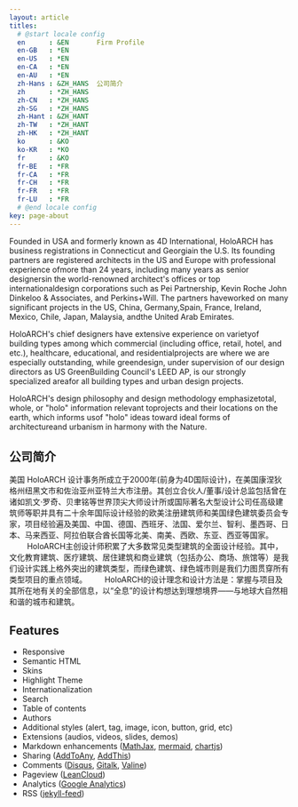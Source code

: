 ```yaml
---
layout: article
titles:
  # @start locale config
  en      : &EN       Firm Profile
  en-GB   : *EN
  en-US   : *EN
  en-CA   : *EN
  en-AU   : *EN
  zh-Hans : &ZH_HANS  公司简介
  zh      : *ZH_HANS
  zh-CN   : *ZH_HANS
  zh-SG   : *ZH_HANS
  zh-Hant : &ZH_HANT
  zh-TW   : *ZH_HANT
  zh-HK   : *ZH_HANT
  ko      : &KO      
  ko-KR   : *KO
  fr      : &KO
  fr-BE   : *FR
  fr-CA   : *FR
  fr-CH   : *FR
  fr-FR   : *FR
  fr-LU   : *FR
  # @end locale config
key: page-about
---
```


Founded in USA and formerly known as 4D International,  HoloARCH  has business registrations in Connecticut and Georgiain the U.S.   Its founding partners are registered architects in the US and Europe with professional experience ofmore than 24 years,   including many years as senior designersin the world-renowned architect's offices or top internationaldesign corporations such as Pei Partnership,     Kevin Roche John Dinkeloo & Associates,  and Perkins+Will.   The partners haveworked on many significant projects in the US,  China, Germany,Spain, France, Ireland, Mexico, Chile, Japan, Malaysia, andthe United Arab Emirates. 

HoloARCH's chief designers have extensive experience on varietyof building types among which commercial (including office, retail, hotel, and etc.),  healthcare,  educational,  and residentialprojects are where we are especially outstanding,  while greendesign,  under supervision of our design directors as    US GreenBuilding Council's LEED AP,   is our strongly specialized areafor all building types and urban design projects. 

HoloARCH's design philosophy and design methodology emphasizetotal,  whole,  or "holo" information relevant toprojects and their locations on the earth,  which informs usof "holo" ideas toward ideal forms of architectureand urbanism in harmony with the Nature. 

## 公司简介
美国 HoloARCH 设计事务所成立于2000年(前身为4D国际设计)，在美国康涅狄格州纽黑文市和佐治亚州亚特兰大市注册。其创立合伙人/董事/设计总监包括曾在诸如凯文·罗奇、贝聿铭等世界顶尖大师设计所或国际著名大型设计公司任高级建筑师等职并具有二十余年国际设计经验的欧美注册建筑师和美国绿色建筑委员会专家，项目经验遍及美国、中国、德国、西班牙、法国、爱尔兰、智利、墨西哥、日本、马来西亚、阿拉伯联合酋长国等北美、南美、西欧、东亚、西亚等国家。 
　　 HoloARCH主创设计师积累了大多数常见类型建筑的全面设计经验。其中，文化教育建筑、医疗建筑、居住建筑和商业建筑（包括办公、商场、旅馆等）是我们设计实践上格外突出的建筑类型，而绿色建筑、绿色城市则是我们力图贯穿所有类型项目的重点领域。
　　HoloARCH的设计理念和设计方法是：掌握与项目及其所在地有关的全部信息，以“全息”的设计构想达到理想境界——与地球大自然相和谐的城市和建筑。

## Features

- Responsive
- Semantic HTML
- Skins
- Highlight Theme
- Internationalization
- Search
- Table of contents
- Authors
- Additional styles (alert, tag, image, icon, button, grid, etc)
- Extensions (audios, videos, slides, demos)
- Markdown enhancements ([MathJax](https://www.mathjax.org/), [mermaid](https://mermaidjs.github.io/), [chartjs](http://www.chartjs.org/))
- Sharing ([AddToAny](https://www.addtoany.com/), [AddThis](https://www.addthis.com/))
- Comments ([Disqus](https://disqus.com/), [Gitalk](https://gitalk.github.io/), [Valine](https://valine.js.org/en/))
- Pageview ([LeanCloud](https://leancloud.cn/))
- Analytics ([Google Analytics](https://analytics.google.com/analytics/web/))
- RSS ([jekyll-feed](https://github.com/jekyll/jekyll-feed))
